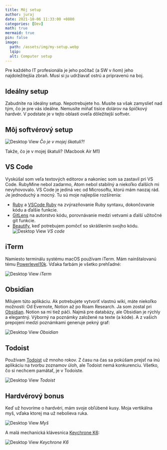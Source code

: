 ```yaml
---
title: Môj setup
author: juraj
date: 2021-10-06 11:33:00 +0800
categories: [Dev]
math: true
mermaid: true
pin: false
image:
  path: /assets/img/my-setup.webp
  lqip:
  alt: Computer setup
---
```


Pre každého IT profesionála je jeho počítač (a SW v ňom) jeho najdoležitejšia zbraň. Musí si ju udržiavať ostrú a pripravenú na boj.

## Ideálny setup
Zabudnite na ideálny setup. Nepotrebujete ho. Musíte sa však zamyslieť nad tým, čo je pre vás ideálne. Nemusíte míňať tisíce dolárov na špičkový hardvér. V podstate je v tejto oblasti oveľa dôležitejší softvér.

## Môj softvérový setup
![Desktop View](/assets/img/box.gif)
_Čo je v mojej škatuli?!_

Takže, čo je v mojej škatuli? (Macbook Air M1)

## VS Code
Vyskúšal som veľa textových editorov a nakoniec som sa zastavil pri VS Code. RubyMine nebol zadarmo, Atom nebol stabilný a niekoľko ďalších mi nevyhovovalo. VS Code je jediná vec od Microsoftu, ktorú mám naozaj rád. Je jednoduchý a mocný. Tu sú moje najlepšie rozšírenia:

- [Ruby](https://marketplace.visualstudio.com/items?itemName=rebornix.Ruby) a [VSCode Ruby](https://marketplace.visualstudio.com/items?itemName=wingrunr21.vscode-ruby) na zvýrazňovanie Ruby syntaxu, dokončovanie kódu a ďalšie funkcie.
- [GitLens](https://marketplace.visualstudio.com/items?itemName=eamodio.gitlens) na autorstvo kódu, porovnávanie medzi vetvami a ďalší užitočné git funkcie.
- [Beautify](https://marketplace.visualstudio.com/items?itemName=HookyQR.beautify), keď potrebujem pomôcť so skrášlením svojho kódu.
![Desktop View](/assets/img/VScode.webp)
_VS code_

## iTerm
Namiesto terminálu systému macOS používam iTerm. Mám nainštalovanú tému [Powerlevel10k](https://github.com/romkatv/powerlevel10k). Vďaka farbám je všetko prehľadné:

![Desktop View](/assets/img/iTerm.webp)
_iTerm_

## Obsidian
Milujem túto aplikáciu. Ak potrebujete vytvoriť vlastnú wiki, máte niekoľko možností: Od Evernote, Notion až po Roam Research. Ja som zostal pri [Obsidian](https://obsidian.md/). Notion sa mi tiež páči. Najmä pre databázy, ale Obsidian je rýchly a elegantný. Výborný na poznámky založené na texte (a kóde). A z vašich prepojení medzi poznámkami generuje pekný graf:

![Desktop View](/assets/img/obsidian.webp)
_Obsidian_

## Todoist
Používam [Todoist](https://todoist.com/) už mnoho rokov. Z času na čas sa pokúšam prejsť na inú aplikáciu na tvorbu zoznamov úloh, ale Todoist nemá konkurenciu. Všetko, čo si nechcem pamätať, je v Todoiste.

![Desktop View](/assets/img/todoist.webp)
_Todoist_

## Hardvérový bonus
Keď už hovoríme o hardvéri, mám svoje obľúbené kusy. Moja vertikálna myš, vďaka ktorej ma už nebolieva ruka.

![Desktop View](/assets/img/mouse.webp)
_Myš_

A malá mechanická klávesnica [Keychrone K6](https://www.keychron.com/products/keychron-k6-wireless-mechanical-keyboard?variant=31440990404697):

![Desktop View](/assets/img/keychrone-k6.webp)
_Keychrone K6_
